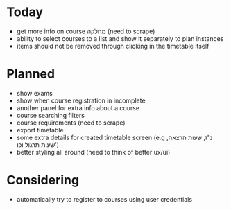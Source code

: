 # Today

- get more info on course מחלקה (need to scrape)
- ability to select courses to a list and show it separately to plan instances
- items should not be removed through clicking in the timetable itself

# Planned

- show exams
- show when course registration in incomplete
- another panel for extra info about a course
- course searching filters
- course requirements (need to scrape)
- export timetable
- some extra details for created timetable screen (e.g נ"ז, שעות הרצאה, שעות תרגול וכו')
- better styling all around (need to think of better ux/ui)

# Considering

- automatically try to register to courses using user credentials
